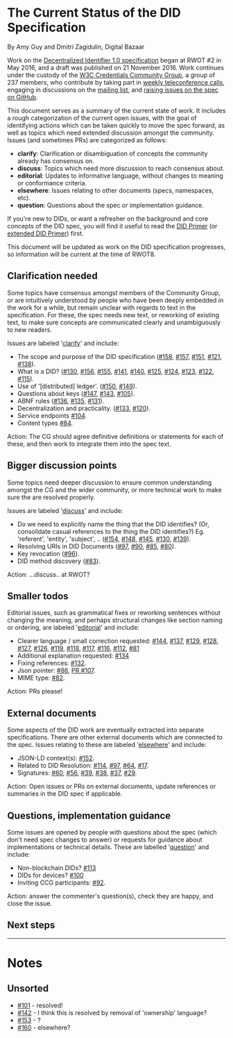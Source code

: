 # The Current Status of the DID Specification

By Amy Guy and Dmitri Zagidulin, Digital Bazaar

Work on the [Decentralized Identifier 1.0 specification](https://w3c-ccg.github.io/did-spec/) began at RWOT \#2 in May 2016, and a draft was published on 21 November 2016. Work continues under the custody of the [W3C Credentials Community Group](https://www.w3.org/community/credentials/), a group of 237 members, who contribute by taking part in [weekly teleconference calls](https://w3c-ccg.github.io/meetings/), engaging in discussions on the [mailing list](https://lists.w3.org/Archives/Public/public-credentials/), and [raising issues on the spec on GitHub](https://github.com/w3c-ccg/did-spec/issues/). 

This document serves as a summary of the current state of work. It includes a rough categorization of the current open issues, with the goal of identifying actions which can be taken quickly to move the spec forward, as well as topics which need extended discussion amongst the community. Issues (and sometimes PRs) are categorized as follows:

* **clarify**: Clarification or disambiguation of concepts the community already has consensus on.
* **discuss**: Topics which need more discussion to reach consensus about. 
* **editorial**: Updates to informative language, without changes to meaning or conformance criteria.
* **elsewhere**: Issues relating to other documents (specs, namespaces, etc).
* **question**: Questions about the spec or implementation guidance.

If you're new to DIDs, or want a refresher on the background and core concepts of the DID spec, you will find it useful to read the [DID Primer](did-primer.md) (or [extended DID Primer](did-primer-extended.md)) first.

This document will be updated as work on the DID specification progresses, so information will be current at the time of RWOT8.

## Clarification needed

Some topics have consensus amongst members of the Community Group, or are intuitively understood by people who have been deeply embedded in the work for a while, but remain unclear with regards to text in the specification. For these, the spec needs new text, or reworking of existing text, to make sure concepts are communicated clearly and unambiguously to new readers.

Issues are labeled '[clarify](https://github.com/w3c-ccg/did-spec/issues?q=is%3Aissue+is%3Aopen+label%3Aclarify)' and include:

* The scope and purpose of the DID specification ([#158](https://github.com/w3c-ccg/did-spec/issues/158), [#157](https://github.com/w3c-ccg/did-spec/issues/157), [#151](https://github.com/w3c-ccg/did-spec/issues/151), [#121](https://github.com/w3c-ccg/did-spec/issues/121), [#138](https://github.com/w3c-ccg/did-spec/issues/138)).
* What is a DID? ([#130](https://github.com/w3c-ccg/did-spec/issues/130), [#156](https://github.com/w3c-ccg/did-spec/issues/156), [#155](https://github.com/w3c-ccg/did-spec/issues/155), [#141](https://github.com/w3c-ccg/did-spec/issues/141), [#140](https://github.com/w3c-ccg/did-spec/issues/140), [#125](https://github.com/w3c-ccg/did-spec/issues/125), [#124](https://github.com/w3c-ccg/did-spec/issues/124), [#123](https://github.com/w3c-ccg/did-spec/issues/123), [#122](https://github.com/w3c-ccg/did-spec/issues/122), [#115](https://github.com/w3c-ccg/did-spec/issues/115)).
* Use of '[distributed] ledger'. ([#150](https://github.com/w3c-ccg/did-spec/issues/150), [#149](https://github.com/w3c-ccg/did-spec/issues/149)).
* Questions about keys ([#147](https://github.com/w3c-ccg/did-spec/issues/147), [#143](https://github.com/w3c-ccg/did-spec/issues/143), [#105](https://github.com/w3c-ccg/did-spec/issues/105)).
* ABNF rules ([#136](https://github.com/w3c-ccg/did-spec/issues/136), [#135](https://github.com/w3c-ccg/did-spec/issues/135), [#131](https://github.com/w3c-ccg/did-spec/issues/131)).
* Decentralization and practicality. ([#133](https://github.com/w3c-ccg/did-spec/issues/133), [#120](https://github.com/w3c-ccg/did-spec/issues/120)).
* Service endpoints [#104](https://github.com/w3c-ccg/did-spec/issues/104).
* Content types [#84](https://github.com/w3c-ccg/did-spec/issues/84).

Action: The CG should agree definitive definitions or statements for each of these, and then work to integrate them into the spec text.

## Bigger discussion points

Some topics need deeper discussion to ensure common understanding amongst the CG and the wider community, or more technical work to make sure the are resolved properly.

Issues are labeled '[discuss](https://github.com/w3c-ccg/did-spec/issues?q=is%3Aissue+is%3Aopen+label%3Adiscuss)' and include:

* Do we need to explicitly name the thing that the DID identifies? (Or, consolidate casual references to the thing the DID identifies?) Eg. 'referent', 'entity', 'subject', .. ([#154](https://github.com/w3c-ccg/did-spec/issues/154), [#148](https://github.com/w3c-ccg/did-spec/issues/148), [#145](https://github.com/w3c-ccg/did-spec/issues/145), [#130](https://github.com/w3c-ccg/did-spec/issues/130), [#139](https://github.com/w3c-ccg/did-spec/issues/139)).
* Resolving URIs in DID Documents ([#97](https://github.com/w3c-ccg/did-spec/issues/97), [#90](https://github.com/w3c-ccg/did-spec/issues/90), [#85](https://github.com/w3c-ccg/did-spec/issues/85), [#80](https://github.com/w3c-ccg/did-spec/issues/80)).
* Key revocation ([#96](https://github.com/w3c-ccg/did-spec/issues/96)).
* DID method discovery ([#83](https://github.com/w3c-ccg/did-spec/issues/83)).

Action: ...discuss.. at RWOT?

## Smaller todos

Editorial issues, such as grammatical fixes or reworking sentences without changing the meaning, and perhaps structural changes like section naming or ordering, are labeled '[editorial](https://github.com/w3c-ccg/did-spec/issues?q=is%3Aissue+is%3Aopen+label%3Aeditorial)' and include:

* Clearer language / small correction requested: [#144](https://github.com/w3c-ccg/did-spec/issues/144), [#137](https://github.com/w3c-ccg/did-spec/issues/137), [#129](https://github.com/w3c-ccg/did-spec/issues/129), [#128](https://github.com/w3c-ccg/did-spec/issues/128), [#127](https://github.com/w3c-ccg/did-spec/issues/127), [#126](https://github.com/w3c-ccg/did-spec/issues/126), [#119](https://github.com/w3c-ccg/did-spec/issues/119), [#118](https://github.com/w3c-ccg/did-spec/issues/118), [#117](https://github.com/w3c-ccg/did-spec/issues/117), [#116](https://github.com/w3c-ccg/did-spec/issues/116), [#112](https://github.com/w3c-ccg/did-spec/issues/112), [#81](https://github.com/w3c-ccg/did-spec/issues/81)
* Additional explanation requested: [#134](https://github.com/w3c-ccg/did-spec/issues/134)
* Fixing references: [#132](https://github.com/w3c-ccg/did-spec/issues/132).
* Json pointer: [#86](https://github.com/w3c-ccg/did-spec/issues/86), [PR #107](https://github.com/w3c-ccg/did-spec/pull/107).
* MIME type: [#82](https://github.com/w3c-ccg/did-spec/issues/82).

Action: PRs please!

## External documents

Some aspects of the DID work are eventually extracted into separate specifications. There are other external documents which are connected to the spec. Issues relating to these are labeled '[elsewhere](https://github.com/w3c-ccg/did-spec/issues?q=is%3Aissue+is%3Aopen+label%3Aelsewhere)' and include:

* JSON-LD context(s): [#152](https://github.com/w3c-ccg/did-spec/issues/152).
* Related to DID Resolution: [#114](https://github.com/w3c-ccg/did-spec/issues/114), [#97](https://github.com/w3c-ccg/did-spec/issues/97), [#64](https://github.com/w3c-ccg/did-spec/issues/64), [#17](https://github.com/w3c-ccg/did-spec/issues/17).
* Signatures: [#60](https://github.com/w3c-ccg/did-spec/issues/60), [#56](https://github.com/w3c-ccg/did-spec/issues/56), [#39](https://github.com/w3c-ccg/did-spec/issues/39), [#38](https://github.com/w3c-ccg/did-spec/issues/38), [#37](https://github.com/w3c-ccg/did-spec/issues/37), [#29](https://github.com/w3c-ccg/did-spec/issues/29).

Action: Open issues or PRs on external documents, update references or summaries in the DID spec if applicable.

## Questions, implementation guidance

Some issues are opened by people with questions about the spec (which don't need spec changes to answer) or requests for guidance about implementations or technical details. These are labelled '[question](https://github.com/w3c-ccg/did-spec/issues?q=is%3Aissue+is%3Aopen+label%3Aquestion)' and include:

* Non-blockchain DIDs? [#113](https://github.com/w3c-ccg/did-spec/issues/113)
* DIDs for devices? [#100](https://github.com/w3c-ccg/did-spec/issues/100)
* Inviting CCG participants: [#92](https://github.com/w3c-ccg/did-spec/issues/92).

Action: answer the commenter's question(s), check they are happy, and close the issue.

## Next steps

------------------

# Notes

## Unsorted

* [#101](https://github.com/w3c-ccg/did-spec/issues/101) - resolved! 
* [#142](https://github.com/w3c-ccg/did-spec/issues/142) - I think this is resolved by removal of 'ownership' language?
* [#153](https://github.com/w3c-ccg/did-spec/issues/153) - ?
* [#160](https://github.com/w3c-ccg/did-spec/issues/160) - elsewhere?

